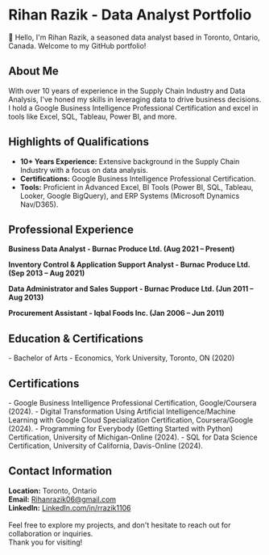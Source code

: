 # <h1><b>Rihan Razik - Data Analyst Portfolio</b></h1>

👋 Hello, I'm Rihan Razik, a seasoned data analyst based in Toronto, Ontario, Canada. Welcome to my GitHub portfolio!

<H2><B>About Me</B></H2>

With over 10 years of experience in the Supply Chain Industry and Data Analysis, I've honed my skills in leveraging data to drive business decisions. I hold a Google Business Intelligence Professional Certification and excel in tools like Excel, SQL, Tableau, Power BI, and more.

<H2><B>Highlights of Qualifications</B></H2>

- <b>10+ Years Experience:</b> Extensive background in the Supply Chain Industry with a focus on data analysis.<br>
- <b>Certifications:</b> Google Business Intelligence Professional Certification.<br>
- <b>Tools:</b> Proficient in Advanced Excel, BI Tools (Power BI, SQL, Tableau, Looker, Google BigQuery), and ERP Systems (Microsoft Dynamics Nav/D365).<br>

<H2><B>Professional Experience</B></H2>

<b>Business Data Analyst - Burnac Produce Ltd. (Aug 2021 – Present)</B>

<b>Inventory Control & Application Support Analyst - Burnac Produce Ltd. (Sep 2013 – Aug 2021)</B>

<b>Data Administrator and Sales Support - Burnac Produce Ltd. (Jun 2011 – Aug 2013)</B>

<b>Procurement Assistant - Iqbal Foods Inc. (Jan 2006 – Jun 2011)</B>

<H2><B>Education & Certifications</B></H2>
- Bachelor of Arts - Economics, York University, Toronto, ON (2020)

<H2><B>Certifications</B></H2>
- Google Business Intelligence Professional Certification, Google/Coursera (2024).
- Digital Transformation Using Artificial Intelligence/Machine Learning with Google Cloud Specialization Certification, Coursera/Google (2024).
- Programming for Everybody (Getting Started with Python) Certification, University of Michigan-Online (2024).
- SQL for Data Science Certification, University of California, Davis-Online (2024).

<h2>Contact Information</B></H2>

<b>Location:</b> Toronto, Ontario<br>
<b>Email:</b> Rihanrazik06@gmail.com<br>
<b>LinkedIn:</b> <a href="https://www.LinkedIn.com/in/rrazik1106">LinkedIn.com/in/rrazik1106</a> <br>
<br>
Feel free to explore my projects, and don't hesitate to reach out for collaboration or inquiries. <br>Thank you for visiting!

<!---
rihanrazik/rihanrazik is a ✨ special ✨ repository because its `README.md` (this file) appears on your GitHub profile.
You can click the Preview link to take a look at your changes.
--->
